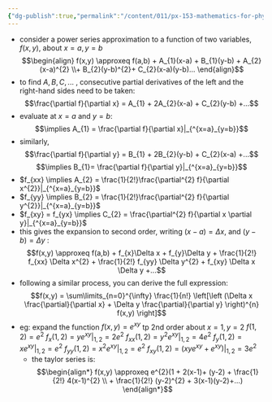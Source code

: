 ```yaml
---
{"dg-publish":true,"permalink":"/content/011/px-153-mathematics-for-physicists/term-1/px-153-g-functions-of-many-variables-calculus/px-153-g4-taylor-expansion-of-a-function-of-two-variables/","created":"2024-11-25T10:50:32.000+00:00","updated":"2024-11-26T19:37:39.613+00:00"}
---
```


- consider a power series approximation to a function of two variables, $f(x,y)$, about $x=a, y=b$
$$\begin{align} 
	f(x,y) \approxeq f(a,b) + A_{1}(x-a) + B_{1}(y-b) + A_{2}(x-a)^{2} \\+ B_{2}(y-b)^{2}+ C_{2}(x-a)(y-b)... 
\end{align}$$
- to find $A,B,C,...$ , consecutive partial derivatives of the left and the right-hand sides need to be taken: 
$$\frac{\partial f}{\partial x} = A_{1} + 2A_{2}(x-a) + C_{2}(y-b) +...$$
- evaluate at $x=a$ and $y=b$: 
$$\implies A_{1} = \frac{\partial f}{\partial x}|_{^{x=a}_{y=b}}$$
- similarly, 
$$\frac{\partial f}{\partial y} = B_{1} + 2B_{2}(y-b) + C_{2}(x-a) +...$$
$$\implies B_{1}= \frac{\partial f}{\partial y}|_{^{x=a}_{y=b}}$$
- $f_{xx} \implies A_{2} = \frac{1}{2!}\frac{\partial^{2} f}{\partial x^{2}}|_{^{x=a}_{y=b}}$
- $f_{yy} \implies B_{2} = \frac{1}{2!}\frac{\partial^{2} f}{\partial y^{2}}|_{^{x=a}_{y=b}}$
- $f_{xy} = f_{yx} \implies C_{2} = \frac{\partial^{2} f}{\partial x \partial y}|_{^{x=a}_{y=b}}$
- this gives the expansion to second order, writing $(x-a)=\Delta x$, and $(y-b)=\Delta y$ : 
$$f(x,y) \approxeq f(a,b) + f_{x}\Delta x + f_{y}\Delta y + \frac{1}{2!} f_{xx} \Delta x^{2} + \frac{1}{2!} f_{yy} \Delta y^{2} + f_{xy} \Delta x \Delta y +...$$
- following a similar process, you can derive the full expression: 
$$f(x,y) = \sum\limits_{n=0}^{\infty} \frac{1}{n!} \left[\left (\Delta x \frac{\partial}{\partial x} + \Delta y \frac{\partial}{\partial y} \right)^{n} f(x,y) \right]$$
- eg: expand the function $f(x,y) = e^{xy}$ tp 2nd order about $x=1,y=2$
		$f(1,2) = e^{2}$
		$f_{x}(1,2) = ye^{xy}|_{1,2} = 2e^{2}$
		$f_{xx}(1,2) = y^{2}e^{xy}|_{1,2} = 4e^{2}$
		$f_{y}(1,2) = xe^{xy}|_{1,2} = e^{2}$
		$f_{yy}(1,2) = x^{2}e^{xy}|_{1,2} = e^{2}$
		$f_{xy}(1,2) = (xye^{xy}+e^{xy})|_{1,2} = 3e^{2}$
	- the taylor series is: 
$$\begin{align*}
f(x,y) \approxeq e^{2}(1 + 2(x-1)+ (y-2) + \frac{1}{2!} 4(x-1)^{2} \\ + \frac{1}{2!} (y-2)^{2} + 3(x-1)(y-2)+...)
\end{align*}$$
